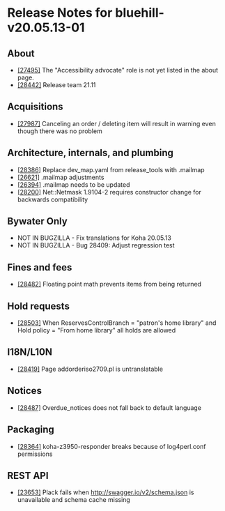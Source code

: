 
# Release Notes for bluehill-v20.05.13-01

## About

- [[27495]](http://bugs.koha-community.org/bugzilla3/show_bug.cgi?id=27495) The "Accessibility advocate" role is not yet listed in the about page.
- [[28442]](http://bugs.koha-community.org/bugzilla3/show_bug.cgi?id=28442) Release team 21.11

## Acquisitions

- [[27987]](http://bugs.koha-community.org/bugzilla3/show_bug.cgi?id=27987) Canceling an order / deleting item will result in warning even though there was no problem

## Architecture, internals, and plumbing

- [[28386]](http://bugs.koha-community.org/bugzilla3/show_bug.cgi?id=28386) Replace dev_map.yaml from release_tools with .mailmap
- [[26621]](http://bugs.koha-community.org/bugzilla3/show_bug.cgi?id=26621) .mailmap adjustments
- [[26394]](http://bugs.koha-community.org/bugzilla3/show_bug.cgi?id=26394) .mailmap needs to be updated
- [[28200]](http://bugs.koha-community.org/bugzilla3/show_bug.cgi?id=28200) Net::Netmask 1.9104-2 requires constructor change for backwards compatibility

## Bywater Only

- NOT IN BUGZILLA - Fix translations for Koha 20.05.13
- NOT IN BUGZILLA - Bug 28409: Adjust regression test

## Fines and fees

- [[28482]](http://bugs.koha-community.org/bugzilla3/show_bug.cgi?id=28482) Floating point math prevents items from being returned

## Hold requests

- [[28503]](http://bugs.koha-community.org/bugzilla3/show_bug.cgi?id=28503) When ReservesControlBranch = "patron's home library" and Hold policy = "From home library" all holds are allowed

## I18N/L10N

- [[28419]](http://bugs.koha-community.org/bugzilla3/show_bug.cgi?id=28419) Page addorderiso2709.pl is untranslatable

## Notices

- [[28487]](http://bugs.koha-community.org/bugzilla3/show_bug.cgi?id=28487) Overdue_notices does not fall back to default language

## Packaging

- [[28364]](http://bugs.koha-community.org/bugzilla3/show_bug.cgi?id=28364) koha-z3950-responder breaks because of log4perl.conf permissions

## REST API

- [[23653]](http://bugs.koha-community.org/bugzilla3/show_bug.cgi?id=23653) Plack fails when http://swagger.io/v2/schema.json is unavailable and schema cache missing


